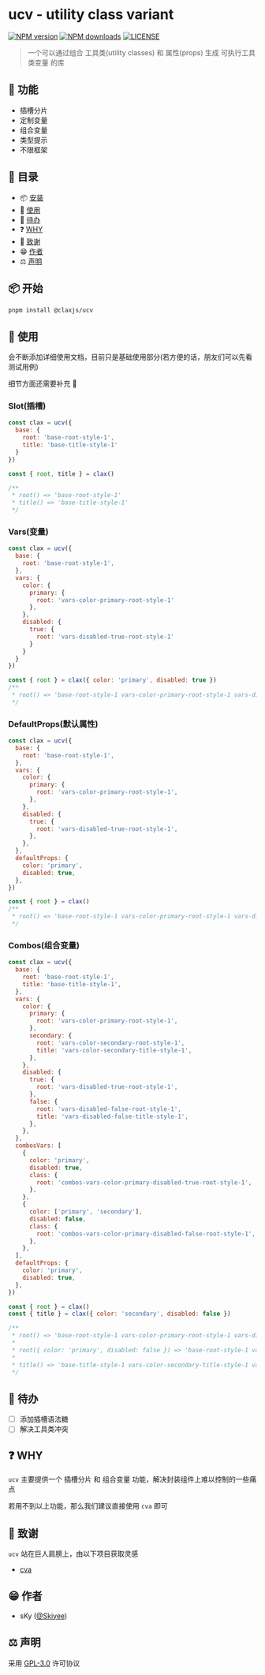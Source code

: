 # ucv - utility class variant

[![NPM version](https://img.shields.io/npm/v/@claxjs/ucv?color=90D26D&labelColor=18181B&label=npm)](https://www.npmjs.com/package/@claxjs/ucv)
[![NPM downloads](https://img.shields.io/npm/dm/@claxjs/ucv?color=90D26D&labelColor=18181B&label=downloads)](https://www.npmjs.com/package/@claxjs/ucv)
[![LICENSE](https://img.shields.io/github/license/claxjs/ucv?style=flat&labelColor=18181B&color=90D26D&label=license)](https://www.npmjs.com/package/@claxjs/ucv)

> 一个可以通过组合 工具类(utility classes) 和 属性(props) 生成 可执行工具类变量 的库

## 🚀 功能

- 插槽分片
- 定制变量
- 组合变量
- 类型提示
- 不限框架

## 📂 目录

- 📦 [安装](#installation)
- 🎯 [使用](#usage)
- 👀 [待办](#todo)
- ❓ [WHY](#why)
- 💜 [致谢](#acknowledgements)
- 😁 [作者](#author)
- ⚖️ [声明](#license)

## <a name="installation">📦 开始</a>

```
pnpm install @claxjs/ucv
```

## <a name="usage">🎯 使用</a>

会不断添加详细使用文档，目前只是基础使用部分(若方便的话，朋友们可以先看测试用例)

细节方面还需要补充 💜

### Slot(插槽)

``` javascript
const clax = ucv({
  base: {
    root: 'base-root-style-1',
    title: 'base-title-style-1'
  }
})

const { root, title } = clax()

/**
 * root() => 'base-root-style-1'
 * title() => 'base-title-style-1'
 */
```

### Vars(变量)

``` javascript
const clax = ucv({
  base: {
    root: 'base-root-style-1',
  },
  vars: {
    color: {
      primary: {
        root: 'vars-color-primary-root-style-1'
      },
    },
    disabled: {
      true: {
        root: 'vars-disabled-true-root-style-1'
      }
    }
  }
})

const { root } = clax({ color: 'primary', disabled: true })
/**
 * root() => 'base-root-style-1 vars-color-primary-root-style-1 vars-disabled-true-root-style-1'
 */
```

### DefaultProps(默认属性)

``` javascript
const clax = ucv({
  base: {
    root: 'base-root-style-1',
  },
  vars: {
    color: {
      primary: {
        root: 'vars-color-primary-root-style-1',
      },
    },
    disabled: {
      true: {
        root: 'vars-disabled-true-root-style-1',
      },
    },
  },
  defaultProps: {
    color: 'primary',
    disabled: true,
  },
})

const { root } = clax()
/**
 * root() => 'base-root-style-1 vars-color-primary-root-style-1 vars-disabled-true-root-style-1'
 */
```

### Combos(组合变量)

``` javascript
const clax = ucv({
  base: {
    root: 'base-root-style-1',
    title: 'base-title-style-1',
  },
  vars: {
    color: {
      primary: {
        root: 'vars-color-primary-root-style-1',
      },
      secondary: {
        root: 'vars-color-secondary-root-style-1',
        title: 'vars-color-secondary-title-style-1',
      },
    },
    disabled: {
      true: {
        root: 'vars-disabled-true-root-style-1',
      },
      false: {
        root: 'vars-disabled-false-root-style-1',
        title: 'vars-disabled-false-title-style-1',
      },
    },
  },
  combosVars: [
    {
      color: 'primary',
      disabled: true,
      class: {
        root: 'combos-vars-color-primary-disabled-true-root-style-1',
      },
    },
    {
      color: ['primary', 'secondary'],
      disabled: false,
      class: {
        root: 'combos-vars-color-primary-disabled-false-root-style-1',
      },
    },
  ],
  defaultProps: {
    color: 'primary',
    disabled: true,
  },
})

const { root } = clax()
const { title } = clax({ color: 'secondary', disabled: false })

/**
 * root() => 'base-root-style-1 vars-color-primary-root-style-1 vars-disabled-true-root-style-1 combos-vars-color-primary-disabled-true-root-style-1'
 *
 * root({ color: 'primary', disabled: false }) => 'base-root-style-1 vars-color-primary-root-style-1 vars-disabled-false-root-style-1 combos-vars-color-primary-disabled-false-root-style-1'
 *
 * title() => 'base-title-style-1 vars-color-secondary-title-style-1 vars-disabled-false-title-style-1'
 */
```

## <a name="todo">👀 待办</a>

- [ ] 添加插槽语法糖
- [ ] 解决工具类冲突

## <a name="why">❓ WHY</a>

`ucv` 主要提供一个 插槽分片 和 组合变量 功能，解决封装组件上难以控制的一些痛点

若用不到以上功能，那么我们建议直接使用 `cva` 即可

## <a name="acknowledgements">💜 致谢</a>

`ucv` 站在巨人肩膀上，由以下项目获取灵感

- [cva](https://github.com/joe-bell/cva)

## <a name="author">😁 作者</a>

- sKy ([@Skiyee](https://github.com/skiyee))

## <a name="license">⚖️ 声明</a>

采用 [GPL-3.0](./LICENSE) 许可协议
